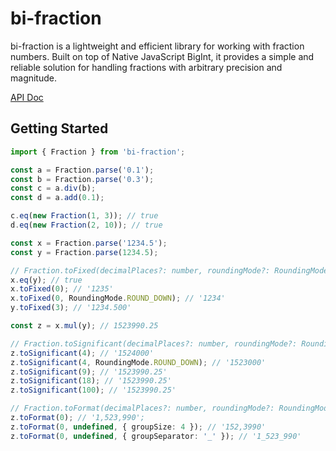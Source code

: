 # bi-fraction

bi-fraction is a lightweight and efficient library for working with fraction numbers. Built on top of Native JavaScript BigInt, it provides a simple and reliable solution for handling fractions with arbitrary precision and magnitude.

[API Doc](https://logan272.github.io/bi-fraction/api/)

## Getting Started

```ts
import { Fraction } from 'bi-fraction';

const a = Fraction.parse('0.1');
const b = Fraction.parse('0.3');
const c = a.div(b);
const d = a.add(0.1);

c.eq(new Fraction(1, 3)); // true
d.eq(new Fraction(2, 10)); // true

const x = Fraction.parse('1234.5');
const y = Fraction.parse(1234.5);

// Fraction.toFixed(decimalPlaces?: number, roundingMode?: RoundingMode)
x.eq(y); // true
x.toFixed(0); // '1235'
x.toFixed(0, RoundingMode.ROUND_DOWN); // '1234'
y.toFixed(3); // '1234.500'

const z = x.mul(y); // 1523990.25

// Fraction.toSignificant(decimalPlaces?: number, roundingMode?: RoundingMode)
z.toSignificant(4); // '1524000'
z.toSignificant(4, RoundingMode.ROUND_DOWN); // '1523000'
z.toSignificant(9); // '1523990.25'
z.toSignificant(18); // '1523990.25'
z.toSignificant(100); // '1523990.25'

// Fraction.toFormat(decimalPlaces?: number, roundingMode?: RoundingMode, format?: Format)
z.toFormat(0); // '1,523,990';
z.toFormat(0, undefined, { groupSize: 4 }); // '152,3990'
z.toFormat(0, undefined, { groupSeparator: '_' }); // '1_523_990'
```
